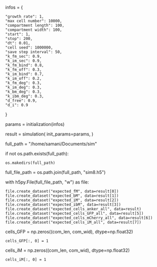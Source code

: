 infos = {

    "growth rate": 1,
    "max cell number": 10000,
    "compartment length": 100,
    "compartment width": 100,
    "start": 1,
    "stop": 200,
    "dt": 0.01,
    "cell seed": 1000000,
    "save step interval": 50,
    "k_fm_sec": 0.9,
    "k_im_sec": 0.9,
    "k_fm_bind": 0.8,
    "k_fm_off": 0.3,
    "k_im_bind": 0.7,
    "k_im_off": 0.2,
    "k_fm_deg": 0.3,
    "k_im_deg": 0.3,
    "k_bm_deg": 0.3,
    "k_ibm_deg": 0.3,
    "d_free": 0.9,
    "d_i": 0.9
}


params = initialization(infos)

result = simulation(
    init_params=params,
)

full_path = "/home/samani/Documents/sim"

if not os.path.exists(full_path):

    os.makedirs(full_path)

full_file_path = os.path.join(full_path, "sim8.h5")

with h5py.File(full_file_path, "w") as file:

    file.create_dataset("expected_fM", data=result[0])
    file.create_dataset("expected_bM", data=result[1])
    file.create_dataset("expected_iM", data=result[2])
    file.create_dataset("expected_ibM", data=result[3])
    file.create_dataset("expected_cells_anker_all", data=result)
    file.create_dataset("expected_cells_GFP_all", data=result[5])
    file.create_dataset("expected_cells_mCherry_all", data=result[6])
    file.create_dataset("expected_cells_iM_all", data=result[7])



cells_GFP = np.zeros((com_len, com_wid), dtype=np.float32)

    cells_GFP[:, 0] = 1

cells_iM = np.zeros((com_len, com_wid), dtype=np.float32)

    cells_iM[:, 0] = 1
    
